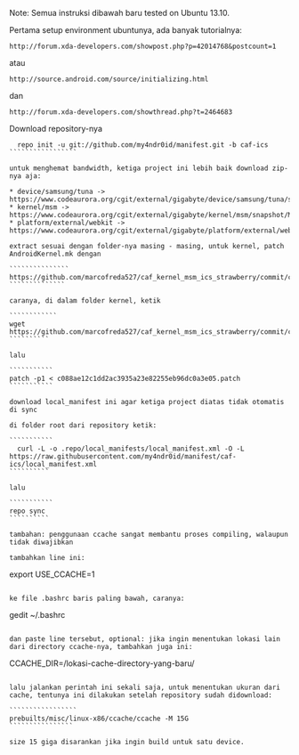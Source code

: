 Note: Semua instruksi dibawah baru tested on Ubuntu 13.10.

Pertama setup environment ubuntunya, ada banyak tutorialnya:

``````````````````````
http://forum.xda-developers.com/showpost.php?p=42014768&postcount=1
``````````````````````

atau

``````````````````````
http://source.android.com/source/initializing.html
``````````````````````

dan

`````````````````````
http://forum.xda-developers.com/showthread.php?t=2464683
`````````````````````

Download repository-nya

``````````````````
  repo init -u git://github.com/my4ndr0id/manifest.git -b caf-ics
`````````````````

untuk menghemat bandwidth, ketiga project ini lebih baik download zip-nya aja:

* device/samsung/tuna -> https://www.codeaurora.org/cgit/external/gigabyte/device/samsung/tuna/snapshot/M8625SSNSKMLYA1050.tar.gz
* kernel/msm -> https://www.codeaurora.org/cgit/external/gigabyte/kernel/msm/snapshot/M8625SSNSKMLYA1050.tar.gz
* platform/external/webkit -> https://www.codeaurora.org/cgit/external/gigabyte/platform/external/webkit/snapshot/M8625SSNSKMLYA1050.tar.gz

extract sesuai dengan folder-nya masing - masing, untuk kernel, patch AndroidKernel.mk dengan

```````````````
https://github.com/marcofreda527/caf_kernel_msm_ics_strawberry/commit/c088ae12c1dd2ac3935a23e82255eb96dc0a3e05.patch
``````````````

caranya, di dalam folder kernel, ketik

````````````
wget https://github.com/marcofreda527/caf_kernel_msm_ics_strawberry/commit/c088ae12c1dd2ac3935a23e82255eb96dc0a3e05.patch
``````````

lalu

```````````
patch -p1 < c088ae12c1dd2ac3935a23e82255eb96dc0a3e05.patch
```````````

download local_manifest ini agar ketiga project diatas tidak otomatis di sync

di folder root dari repository ketik:

```````````
  curl -L -o .repo/local_manifests/local_manifest.xml -O -L https://raw.githubusercontent.com/my4ndr0id/manifest/caf-ics/local_manifest.xml
``````````

lalu

```````````
repo sync
``````````

tambahan: penggunaan ccache sangat membantu proses compiling, walaupun tidak diwajibkan

tambahkan line ini:

````````````````````
export USE_CCACHE=1
````````````````

ke file .bashrc baris paling bawah, caranya:

`````````````````````
gedit ~/.bashrc
````````````````````

dan paste line tersebut, optional: jika ingin menentukan lokasi lain dari directory ccache-nya, tambahkan juga ini:

`````````````````````
CCACHE_DIR=/lokasi-cache-directory-yang-baru/
`````````````````````

lalu jalankan perintah ini sekali saja, untuk menentukan ukuran dari cache, tentunya ini dilakukan setelah repository sudah didownload:

`````````````````
prebuilts/misc/linux-x86/ccache/ccache -M 15G
````````````````

size 15 giga disarankan jika ingin build untuk satu device.